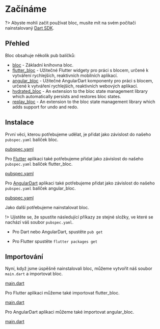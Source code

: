 # Začínáme

?> Abyste mohli začít používat bloc, musíte mít na svém počítači nainstalovaný [Dart SDK](https://dart.dev/get-dart).

## Přehled

Bloc obsahuje několik pub balíčků:

- [bloc](https://pub.dev/packages/bloc) - Základní knihovna bloc.
- [flutter_bloc](https://pub.dev/packages/flutter_bloc) - Užitečné Flutter widgety pro práci s blocem, určené k vytváření rychlejších, reaktivních mobilních aplikací.
- [angular_bloc](https://pub.dev/packages/angular_bloc) - Užitečné AngularDart komponenty pro práci s blocem, určené k vytváření rychlejších, reaktivních webových aplikací.
- [hydrated_bloc](https://pub.dev/packages/hydrated_bloc) - An extension to the bloc state management library which automatically persists and restores bloc states.
- [replay_bloc](https://pub.dev/packages/replay_bloc) - An extension to the bloc state management library which adds support for undo and redo.

## Instalace

První věci, kterou potřebujeme udělat, je přidat jako závislost do našeho `pubspec.yaml` balíček bloc.

[pubspec.yaml](../_snippets/getting_started/bloc_pubspec.yaml.md ':include')

Pro [Flutter](https://flutter.dev/) aplikaci také potřebujeme přidat jako závislost do našeho `pubspec.yaml` balíček flutter_bloc.

[pubspec.yaml](../_snippets/getting_started/flutter_bloc_pubspec.yaml.md ':include')

Pro [AngularDart](https://angulardart.dev/) aplikaci také potřebujeme přidat jako závislost do našeho `pubspec.yaml` balíček angular_bloc.

[pubspec.yaml](../_snippets/getting_started/angular_bloc_pubspec.yaml.md ':include')

Jako další potřebujeme nainstalovat bloc.

!> Ujistěte se, že spustíte následující příkazy ze stejné složky, ve které se nachází váš soubor `pubspec.yaml`.

- Pro Dart nebo AngularDart, spustěte `pub get`

- Pro Flutter spustěte `flutter packages get`

## Importování

Nyní, když jsme úspěšně nainstalovali bloc, můžeme vytvořit náš soubor `main.dart` a importovat bloc.

[main.dart](../_snippets/getting_started/bloc_main.dart.md ':include')

Pro Flutter aplikaci můžeme také importovat flutter_bloc.

[main.dart](../_snippets/getting_started/flutter_bloc_main.dart.md ':include')

Pro AngularDart aplikaci můžeme také importovat angular_bloc.

[main.dart](../_snippets/getting_started/angular_bloc_main.dart.md ':include')
